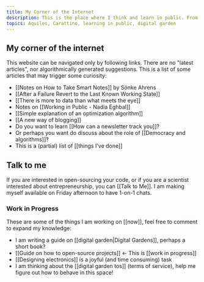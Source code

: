 ```yaml
---
title: My Corner of the Internet
description: This is the place where I think and learn in public. From science to technology and the world.
topics: Aquiles, Carattino, learning in public, digital garden
---
```

## My corner of the internet

This website can be navigated only by following links. There are no "latest articles", nor algorithmically generated suggestions.  This is a list of some articles that may trigger some curiosity:

- [[Notes on How to Take Smart Notes]] by Sönke Ahrens
- [[After a Failure Revert to the Last Known Working State]]
- [[There is more to data than what meets the eye]]
- Notes on [[Working in Public - Nadia Eghbal]]
- [[Simple explanation of an optimization algorithm]]
- [[A new way of blogging]]
- Do you want to learn [[How can a newsletter track you]]?
- Or perhaps you want do discuss about the role of [[Democracy and algorithms]]?
- This is a (partial) list of [[things I've done]]

## Talk to me
If you are interested in open-sourcing your code, or if you are a scientist interested about entrepreneurship, you can [[Talk to Me]]. I am making myself available on Friday afternoon to have 1-on-1 chats. 

### Work in Progress
These are some of the things I am working on [[now]], feel free to comment to expand my knowledge:

- I am writing a guide on [[digital garden|Digital Gardens]], perhaps a short book?
- [[Guide on how to open-source projects]] <- This is [[work in progress]]
- [[Designing electronics]] is a joyful (and time consuming) task
- I am thinking about the [[digital garden tos]] (terms of service), help me figure out how to behave in this space!
